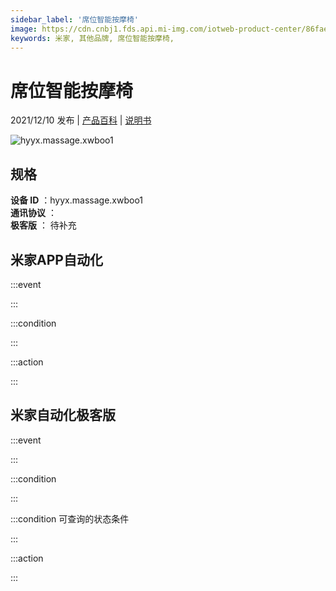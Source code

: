 ```yaml
---
sidebar_label: '席位智能按摩椅'
image: https://cdn.cnbj1.fds.api.mi-img.com/iotweb-product-center/86faef57c7003ef0722a888dc3699da4_1637654087374.png?GalaxyAccessKeyId=AKVGLQWBOVIRQ3XLEW&Expires=9223372036854775807&Signature=wRcfjiu5H5T7RXeJXuxfa1Ol6lE=
keywords: 米家, 其他品牌, 席位智能按摩椅, 
---
```

# 席位智能按摩椅

2021/12/10 发布 | [产品百科](https://home.mi.com/webapp/content/baike/product/index.html?model=hyyx.massage.xwboo1/) | [说明书](https://home.mi.com/views/introduction.html?model=hyyx.massage.xwboo1&region=cn)

![hyyx.massage.xwboo1](https://cdn.cnbj1.fds.api.mi-img.com/iotweb-product-center/86faef57c7003ef0722a888dc3699da4_1637654087374.png?GalaxyAccessKeyId=AKVGLQWBOVIRQ3XLEW&Expires=9223372036854775807&Signature=wRcfjiu5H5T7RXeJXuxfa1Ol6lE=)

## 规格  
> 
**设备 ID** ：hyyx.massage.xwboo1  
**通讯协议** ：  
**极客版**  ： 待补充 


## 米家APP自动化  

:::event  

:::

:::condition  

:::

:::action   

:::

## 米家自动化极客版  

:::event  

:::

:::condition  

:::

:::condition 可查询的状态条件  

:::

:::action  

:::

        
